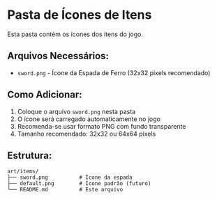 # Pasta de Ícones de Itens

Esta pasta contém os ícones dos itens do jogo.

## Arquivos Necessários:
- `sword.png` - Ícone da Espada de Ferro (32x32 pixels recomendado)

## Como Adicionar:
1. Coloque o arquivo `sword.png` nesta pasta
2. O ícone será carregado automaticamente no jogo
3. Recomenda-se usar formato PNG com fundo transparente
4. Tamanho recomendado: 32x32 ou 64x64 pixels

## Estrutura:
```
art/items/
├── sword.png          # Ícone da espada
├── default.png        # Ícone padrão (futuro)
└── README.md          # Este arquivo
```
